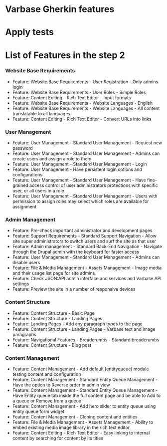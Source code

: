 # Varbase Gherkin features
# Apply tests
# List of Features in the step 2


### Website Base Requirements
* Feature: Website Base Requirements - User Registration - Only admins login
* Feature: Website Base Requirements - User Roles - Simple Roles
* Feature: Content Editing - Rich Text Editor - Input formats
* Feature: Website Base Requirements - Website Languages - English
* Feature: Website Base Requirements - Website Languages - All content translatable to all languages
* Feature: Content Editing - Rich Text Editor - Convert URLs into links

### User Management
* Feature: User Management - Standard User Management - Request new password
* Feature: User Management - Standard User Management - Admins can create users and assign a role to them
* Feature: User Management - Standard User Management - Login
* Feature: User Management - Have persistent login options and configurations
* Feature: User Management - Standard User Management - Have fine-grained access control of user administrators protections with specific user, or all users in a role
* Feature: User Management - Standard User Management - Users with permission to assign roles may select which roles are available for assignment

### Admin Management
* Feature: Pre-check important administrator and development pages
* Feature: Support Requirements - Standard Support Navigation - Allow site super administrators to switch users and surf the site as that user
* Feature: Admin management - Standard Back-End Navigation - Navigate through the Drupal admin with the keyboard for faster access
* Feature: User Management - Standard User Management - Admins can disable users
* Feature: File & Media Management - Assets Management - Image media and their usage list page for site admins
* Feature: Check JSON:API admin interface and services and Varbase API settings
* Feature: Preview the site in a number of responsive devices

### Content Structure
* Feature: Content Structure - Basic Page
* Feature: Content Structure - Landing Pages
* Feature: Landing Pages - Add any paragraph types to the page
* Feature: Content Structure - Landing Pages - Varbase text and image paragraphs
* Feature: Navigational Features - Breadcrumbs - Standard breadcrumbs
* Feature: Content Structure - Blog post

### Content Management
* Feature: Content Management - Add default [entityqueue] module testing content and configuration
* Feature: Content Management - Standard Entity Queue Management - Have the option to Reverse order in admin view
* Feature: Content Management - Standard Entity Queue Management - Have Entity queue tab inside the full content page and be able to Add to a queue or Remove from a queue
* Feature: Content Management - Add hero slider to entity queue using entity queue form widget
* Feature: Content Management - Cloning content and entities
* Feature: File & Media Management - Assets Management - Ability to embed existing media image library in the rich text editor
* Feature: Content Editing - Rich Text Editor - Easy linking to internal content by searching for content by its titles
